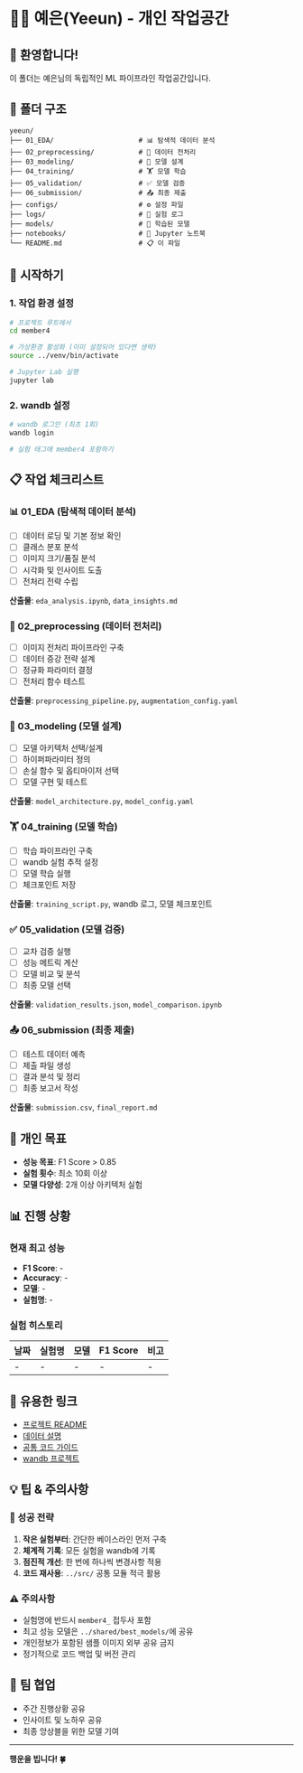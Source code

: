 # 🧑‍💻 예은(Yeeun) - 개인 작업공간

## 👋 환영합니다!
이 폴더는 예은님의 독립적인 ML 파이프라인 작업공간입니다.

## 📂 폴더 구조
```
yeeun/
├── 01_EDA/                     # 📊 탐색적 데이터 분석
├── 02_preprocessing/           # 🔧 데이터 전처리
├── 03_modeling/                # 🧠 모델 설계
├── 04_training/                # 🏋️ 모델 학습
├── 05_validation/              # ✅ 모델 검증
├── 06_submission/              # 📤 최종 제출
├── configs/                    # ⚙️ 설정 파일
├── logs/                       # 📝 실험 로그
├── models/                     # 💾 학습된 모델
├── notebooks/                  # 📓 Jupyter 노트북
└── README.md                   # 📋 이 파일
```

## 🚀 시작하기

### 1. 작업 환경 설정
```bash
# 프로젝트 루트에서
cd member4

# 가상환경 활성화 (이미 설정되어 있다면 생략)
source ../venv/bin/activate

# Jupyter Lab 실행
jupyter lab
```

### 2. wandb 설정
```bash
# wandb 로그인 (최초 1회)
wandb login

# 실험 태그에 member4 포함하기
```

## 📋 작업 체크리스트

### 📊 01_EDA (탐색적 데이터 분석)
- [ ] 데이터 로딩 및 기본 정보 확인
- [ ] 클래스 분포 분석
- [ ] 이미지 크기/품질 분석
- [ ] 시각화 및 인사이트 도출
- [ ] 전처리 전략 수립

**산출물**: `eda_analysis.ipynb`, `data_insights.md`

### 🔧 02_preprocessing (데이터 전처리)
- [ ] 이미지 전처리 파이프라인 구축
- [ ] 데이터 증강 전략 설계
- [ ] 정규화 파라미터 결정
- [ ] 전처리 함수 테스트

**산출물**: `preprocessing_pipeline.py`, `augmentation_config.yaml`

### 🧠 03_modeling (모델 설계)
- [ ] 모델 아키텍처 선택/설계
- [ ] 하이퍼파라미터 정의
- [ ] 손실 함수 및 옵티마이저 선택
- [ ] 모델 구현 및 테스트

**산출물**: `model_architecture.py`, `model_config.yaml`

### 🏋️ 04_training (모델 학습)
- [ ] 학습 파이프라인 구축
- [ ] wandb 실험 추적 설정
- [ ] 모델 학습 실행
- [ ] 체크포인트 저장

**산출물**: `training_script.py`, wandb 로그, 모델 체크포인트

### ✅ 05_validation (모델 검증)
- [ ] 교차 검증 실행
- [ ] 성능 메트릭 계산
- [ ] 모델 비교 및 분석
- [ ] 최종 모델 선택

**산출물**: `validation_results.json`, `model_comparison.ipynb`

### 📤 06_submission (최종 제출)
- [ ] 테스트 데이터 예측
- [ ] 제출 파일 생성
- [ ] 결과 분석 및 정리
- [ ] 최종 보고서 작성

**산출물**: `submission.csv`, `final_report.md`

## 🎯 개인 목표
- **성능 목표**: F1 Score > 0.85
- **실험 횟수**: 최소 10회 이상
- **모델 다양성**: 2개 이상 아키텍처 실험

## 📊 진행 상황

### 현재 최고 성능
- **F1 Score**: -
- **Accuracy**: -
- **모델**: -
- **실험명**: -

### 실험 히스토리
| 날짜 | 실험명 | 모델 | F1 Score | 비고 |
|------|--------|------|----------|------|
| - | - | - | - | - |

## 🔗 유용한 링크
- [프로젝트 README](../README.md)
- [데이터 설명](../docs/data_description.md)
- [공통 코드 가이드](../src/README.md)
- [wandb 프로젝트](https://wandb.ai/your-team/doc-classification)

## 💡 팁 & 주의사항

### 🎯 성공 전략
1. **작은 실험부터**: 간단한 베이스라인 먼저 구축
2. **체계적 기록**: 모든 실험을 wandb에 기록
3. **점진적 개선**: 한 번에 하나씩 변경사항 적용
4. **코드 재사용**: `../src/` 공통 모듈 적극 활용

### ⚠️ 주의사항
- 실험명에 반드시 `member4_` 접두사 포함
- 최고 성능 모델은 `../shared/best_models/`에 공유
- 개인정보가 포함된 샘플 이미지 외부 공유 금지
- 정기적으로 코드 백업 및 버전 관리

## 🤝 팀 협업
- 주간 진행상황 공유
- 인사이트 및 노하우 공유
- 최종 앙상블을 위한 모델 기여

---
**행운을 빕니다! 🍀**

